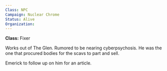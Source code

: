 ```yaml
---
Class: NPC
Campaign: Nuclear Chrome
Status: Alive
Organization: 
---
```

**Class:** Fixer

Works out of The Glen. Rumored to be nearing cyberpsychosis. He was the one that procured bodies for the scavs to part and sell.

Emerick to follow up on him for an article.